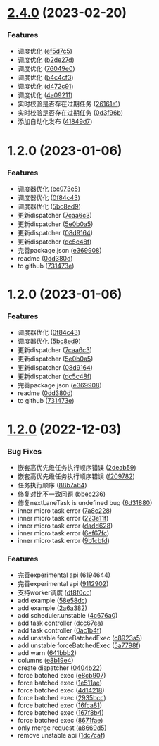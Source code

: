 

# [2.4.0](https://github.com/IVLIU/scheduler/compare/v2.3.0...v2.4.0) (2023-02-20)


### Features

* 调度优化 ([ef5d7c5](https://github.com/IVLIU/scheduler/commit/ef5d7c519ef5853a6ac34be7584e0b9bec1d5046))
* 调度优化 ([b2de27d](https://github.com/IVLIU/scheduler/commit/b2de27d246c49c2e28aa34825690a6c219669c63))
* 调度优化 ([76049e0](https://github.com/IVLIU/scheduler/commit/76049e02f9a805b12ec37adea08d5e4d18a79814))
* 调度优化 ([b4c4cf3](https://github.com/IVLIU/scheduler/commit/b4c4cf3cc4c222fbf55662d2e57645d9b612b24d))
* 调度优化 ([d472c91](https://github.com/IVLIU/scheduler/commit/d472c91406fe02f2f4c5bf4d4106940ac2af3bf8))
* 调度优化 ([4a09211](https://github.com/IVLIU/scheduler/commit/4a092118a6d5ddfb81c14994cd7f89d875e84f44))
* 实时校验是否存在过期任务 ([26161e1](https://github.com/IVLIU/scheduler/commit/26161e19da4e15a3d38667919c5c647e3e29cde6))
* 实时校验是否存在过期任务 ([0d3f96b](https://github.com/IVLIU/scheduler/commit/0d3f96b749a7636a65390bd7c3591a75a2049530))
* 添加自动化发布 ([41849d7](https://github.com/IVLIU/scheduler/commit/41849d701e0e2adafd7dbc772093d1145533636b))

# 1.2.0 (2023-01-06)


### Features

* 调度器优化 ([ec073e5](https://github.com/IVLIU/scheduler/commit/ec073e50222eb06353ed61320103190eb994f51a))
* 调度器优化 ([0f84c43](https://github.com/IVLIU/scheduler/commit/0f84c435c3a413bd8969a436cdb05744b074152b))
* 调度器优化 ([5bc8ed9](https://github.com/IVLIU/scheduler/commit/5bc8ed99c8108e2cd4a85de59a3cc4febf19ea5a))
* 更新dispatcher ([7caa6c3](https://github.com/IVLIU/scheduler/commit/7caa6c325110aaddd8afbce0dd2292e3f25e6fc7))
* 更新dispatcher ([5e0b0a5](https://github.com/IVLIU/scheduler/commit/5e0b0a5227617ba033c4b7d196da7943c211066c))
* 更新dispatcher ([08d9164](https://github.com/IVLIU/scheduler/commit/08d916485ce76500b5c0634b39abd691c2cf46bd))
* 更新dispatcher ([dc5c48f](https://github.com/IVLIU/scheduler/commit/dc5c48f7b55bdbd24105d2f87eb07cdd5d900ad7))
* 完善package.json ([e369908](https://github.com/IVLIU/scheduler/commit/e369908f0363269b9068f24296d991a83fd67fdf))
* readme ([0dd380d](https://github.com/IVLIU/scheduler/commit/0dd380db9048050acf6432d8e8f29a589644fbb8))
* to github ([731473e](https://github.com/IVLIU/scheduler/commit/731473e7d1cc1600a79cdcb9b4dccc46a5789feb))



# 1.2.0 (2023-01-06)


### Features

* 调度器优化 ([0f84c43](https://github.com/IVLIU/scheduler/commit/0f84c435c3a413bd8969a436cdb05744b074152b))
* 调度器优化 ([5bc8ed9](https://github.com/IVLIU/scheduler/commit/5bc8ed99c8108e2cd4a85de59a3cc4febf19ea5a))
* 更新dispatcher ([7caa6c3](https://github.com/IVLIU/scheduler/commit/7caa6c325110aaddd8afbce0dd2292e3f25e6fc7))
* 更新dispatcher ([5e0b0a5](https://github.com/IVLIU/scheduler/commit/5e0b0a5227617ba033c4b7d196da7943c211066c))
* 更新dispatcher ([08d9164](https://github.com/IVLIU/scheduler/commit/08d916485ce76500b5c0634b39abd691c2cf46bd))
* 更新dispatcher ([dc5c48f](https://github.com/IVLIU/scheduler/commit/dc5c48f7b55bdbd24105d2f87eb07cdd5d900ad7))
* 完善package.json ([e369908](https://github.com/IVLIU/scheduler/commit/e369908f0363269b9068f24296d991a83fd67fdf))
* readme ([0dd380d](https://github.com/IVLIU/scheduler/commit/0dd380db9048050acf6432d8e8f29a589644fbb8))
* to github ([731473e](https://github.com/IVLIU/scheduler/commit/731473e7d1cc1600a79cdcb9b4dccc46a5789feb))



# [1.2.0](https://code.ii-ai.tech:2222/ued/ii-scheduler/compare/v1.1.5...v1.2.0) (2022-12-03)


### Bug Fixes

* 嵌套高优先级任务执行顺序错误 ([2deab59](https://code.ii-ai.tech:2222/ued/ii-scheduler/commits/2deab590133b24fc946d480fe48792f6a0b79c4e))
* 嵌套高优先级任务执行顺序错误 ([f209782](https://code.ii-ai.tech:2222/ued/ii-scheduler/commits/f2097826a034e64ef60db8efed573829fd3eba51))
* 任务执行顺序 ([88b7a64](https://code.ii-ai.tech:2222/ued/ii-scheduler/commits/88b7a64f874fdddf3c05ec510f669ddb8ddcef80))
* 修复对比不一致问题 ([bbec236](https://code.ii-ai.tech:2222/ued/ii-scheduler/commits/bbec23659746e62f38db63a5976f59e25f018364))
* 修复nextLaneTask is undefined bug ([6d31880](https://code.ii-ai.tech:2222/ued/ii-scheduler/commits/6d31880da153192b95bc6964c4243f1aee9ad2a4))
* inner micro task error ([7a8c228](https://code.ii-ai.tech:2222/ued/ii-scheduler/commits/7a8c228bc6d17bb00ece9fd98e05bc910b44d456))
* inner micro task error ([223e11f](https://code.ii-ai.tech:2222/ued/ii-scheduler/commits/223e11f661e4fee46a4ea9e0d6902435acc566bd))
* inner micro task error ([dadd628](https://code.ii-ai.tech:2222/ued/ii-scheduler/commits/dadd628c30d837fc0ba00ffcf940d6a330d1c00b))
* inner micro task error ([6ef67fc](https://code.ii-ai.tech:2222/ued/ii-scheduler/commits/6ef67fc6a3593618bee0af14b5be6622345b4c01))
* inner micro task error ([9b1cbfd](https://code.ii-ai.tech:2222/ued/ii-scheduler/commits/9b1cbfda43918cf3c2ae3b86fdfd48e55bcbb15a))


### Features

* 完善experimental api ([6194644](https://code.ii-ai.tech:2222/ued/ii-scheduler/commits/6194644c5dc570b9e8fbb77431e457fdc3d9fc33))
* 完善experimental api ([9112902](https://code.ii-ai.tech:2222/ued/ii-scheduler/commits/9112902898cf3eedfa8dfc70e5f8286075c68916))
* 支持worker调度 ([df8f0cc](https://code.ii-ai.tech:2222/ued/ii-scheduler/commits/df8f0cc4ae299ae3b5e7a2fb744c7ba4436654c8))
* add example ([58e58dc](https://code.ii-ai.tech:2222/ued/ii-scheduler/commits/58e58dcea6de493ea21e194e5f4749ffa5a5108a))
* add example ([2a6a382](https://code.ii-ai.tech:2222/ued/ii-scheduler/commits/2a6a3826a0c5f2871a9f2f6f95ee355903882b04))
* add scheduler.unstable ([4c676a0](https://code.ii-ai.tech:2222/ued/ii-scheduler/commits/4c676a0014b8d7b3dd75f40a93c31adf5ba1e3e0))
* add task controller ([dcc67ea](https://code.ii-ai.tech:2222/ued/ii-scheduler/commits/dcc67eaf67067114c5d2a51a7dd1afd67322c378))
* add task controller ([0ac1b4f](https://code.ii-ai.tech:2222/ued/ii-scheduler/commits/0ac1b4f709f06ab6e51e1bf87747bbe92ff6df23))
* add unstable forceBatchedExec ([c8923a5](https://code.ii-ai.tech:2222/ued/ii-scheduler/commits/c8923a591711f116c1ebd1f120936a1fb6f04d0c))
* add unstable forceBatchedExec ([5a7798f](https://code.ii-ai.tech:2222/ued/ii-scheduler/commits/5a7798ff4f9e6e142e33382f8ff0921e88448031))
* add warn ([641bbb2](https://code.ii-ai.tech:2222/ued/ii-scheduler/commits/641bbb2135515e5f41e9317f806616aebb70eb51))
* columns ([e8b19e4](https://code.ii-ai.tech:2222/ued/ii-scheduler/commits/e8b19e4d725addabe04096d94b68879f7ac617ea))
* create dispatcher ([0404b22](https://code.ii-ai.tech:2222/ued/ii-scheduler/commits/0404b2244cb49def7da2e16c2f96e1420a0abcfc))
* force batched exec ([e8cb907](https://code.ii-ai.tech:2222/ued/ii-scheduler/commits/e8cb907aa0434279422ae69024f6f6a646acd8d9))
* force batched exec ([1e511ae](https://code.ii-ai.tech:2222/ued/ii-scheduler/commits/1e511ae81b58b7495407a938968d4ac61c102400))
* force batched exec ([4d14218](https://code.ii-ai.tech:2222/ued/ii-scheduler/commits/4d14218e75e18ec0e97bea2b4f5a6fb8e8b2af60))
* force batched exec ([2935bcc](https://code.ii-ai.tech:2222/ued/ii-scheduler/commits/2935bcc30c6eaf0652a6eeb1979e1ae69b53d51a))
* force batched exec ([16fca81](https://code.ii-ai.tech:2222/ued/ii-scheduler/commits/16fca8161e82b924481fd4a4144890e51f427e7d))
* force batched exec ([167f8b4](https://code.ii-ai.tech:2222/ued/ii-scheduler/commits/167f8b4b4c8f40c3b3db78eea508e3c54d765f1f))
* force batched exec ([8671fae](https://code.ii-ai.tech:2222/ued/ii-scheduler/commits/8671fae9a36c828da0c1fad3beee50159322f96e))
* only merge request ([a8669d5](https://code.ii-ai.tech:2222/ued/ii-scheduler/commits/a8669d5328956d5bcbe8c30f369f09bc5f11a4e5))
* remove unstable api ([1dc7caf](https://code.ii-ai.tech:2222/ued/ii-scheduler/commits/1dc7caf84256ed2212a4b05c403e7ee314f88a85))